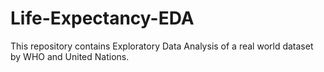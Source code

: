 # Life-Expectancy-EDA
This repository contains Exploratory Data Analysis of a real world dataset by WHO and United Nations.
